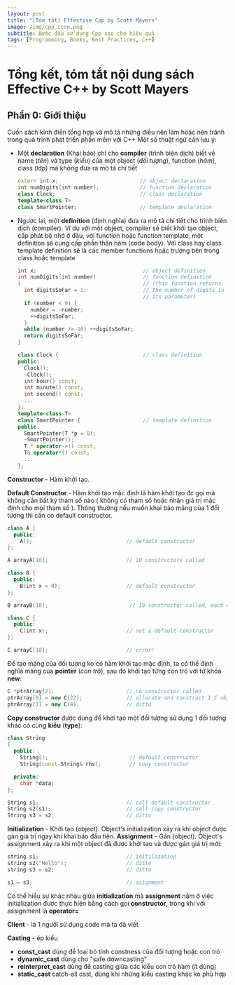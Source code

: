 ```yaml
---
layout: post
title: "[Tóm tắt] Effective Cpp by Scott Mayers"
image: /img/cpp_icon.png
subtitle: Bước đầu sử dụng Cpp sao cho hiệu quả
tags: [Programming, Books, Best Practices, C++]
---
```

# Tổng kết, tóm tắt nội dung sách Effective C++ by Scott Mayers

## Phần 0: Giới thiệu

Cuốn sách kinh điển tổng hợp và mô tả những điều nên làm hoặc nên tránh trong quá trình phát triển phần mềm với C++
Một số thuật ngữ cần lưu ý:

- Một **declaration** (Khai báo) chỉ cho **compiler** (trình biên dịch) biết về name (*tên*) và type (*kiểu*) của một object (*đối tượng*), function (*hàm*), class (*lớp*) mà không đưa ra mô tả chi tiết

  ```cpp
  extern int x;                          // object declaration
  int numDigits(int number);             // function declaration
  class Clock;                           // class declaration
  template<class T>
  class SmartPointer;                    // template declaration
  ```

- Ngược lại, một **definition** (định nghĩa) đưa ra mô tả chi tiết cho trình biên dịch (compiler). Ví dụ với một object, compiler sẽ biết khởi tạo object, cấp phát bộ nhớ ở đâu, với function hoặc function template, một definition sẽ cung cấp phần thân hàm (code body). Với class hay class template definition sẽ là các member functions hoặc trường bên trong class hoặc template

  ```cpp
  int x;                                  // object definition
  int numDigits(int number)               // function definition
  {                                       // (this function returns
    int digitsSoFar = 1;                  // the number of digits in
                                          // its parameter)
    if (number < 0) {
      number = -number;
      ++digitsSoFar;
    }
    while (number /= 10) ++digitsSoFar;
    return digitsSoFar;
  }

  class Clock {                           // class definition
  public:
    Clock();
    ~Clock();
    int hour() const;
    int minute() const;
    int second() const;
    ...
  };
  template<class T>
  class SmartPointer {                    // template definition
  public:
    SmartPointer(T *p = 0);
    ~SmartPointer();
    T * operator->() const;
    T& operator*() const;
    ...
  };

  ```

**Constructor** - Hàm khởi tạo.

**Default Constructor** - Hàm khởi tạo mặc định là hàm khởi tạo đc gọi mà không cần bất kỳ tham số nào ( không có tham số hoặc nhận giá trị mặc định cho mọi tham số ). Thông thường nếu muốn khai báo mảng của 1 đối tượng thì cần có default constructor.

```cpp
class A {
  public:
    A();                              // default constructor
};

A arrayA[10];                         // 10 constructors called

class B {
  public:
    B(int x = 0);                     // default constructor
};

B arrayB[10];                          // 10 constructor called, each with an arg of 0

class C {
  public:
    C(int x);                         // not a default constructor
};

C arrayC[10];                         // error!
```

Để tạo mảng của đối tượng ko có hàm khởi tạo mặc định, ta có thể định nghĩa mảng của **pointer** (*con trỏ*), sau đó khởi tạo từng con trỏ với từ khóa **new**:

```cpp
C *ptrArray[2];                       // no constructor called
ptrArray[0] = new C(22);              // allocate and construct 1 C object
ptrArray[1] = new C(4);               // ditto
```

**Copy constructor** được dùng để khởi tạo một đối tượng sử dụng 1 đối tượng khác có cùng **kiểu** (**type**):

```cpp
class String
{
  public:
    String();                          // default constructor
    String(const String& rhs);         // copy constructor

  private:
    char *data;
};

String s1;                            // call default constructor
String s2(s1);                        // call copy constructor
String s3 = s2;                       // ditto
```

**Initialization** - Khởi tạo (object). Object's initialization xảy ra khi object được gán giá trị ngay khi khai báo đầu tiên.
**Assignment** - Gán (object). Object's assignment xảy ra khi một object đã được khởi tạo và được gán giá trị mới:

```cpp
string s1;                            // initilization
string s2("Hello");                   // ditto
string s3 = s2;                       // ditto

s1 = s3;                              // asignment
```

Có thể hiểu sự khác nhau giữa **initialization** mà **assignment** nằm ở việc initialization được thực hiện bằng cách gọi **constructor**, trong khi với assignment là **operator=**

**Client** - là 1 người sử dụng code mà ta đã viết

**Casting** - ép kiểu

- **const_cast** dùng để loại bỏ tính constness của đối tượng hoặc con trỏ
- **dynamic_cast** dùng cho "safe downcasting"
- **reinterpret_cast** dùng để casting giữa các kiểu con trỏ hàm (ít dùng)
- **static_cast** catch-all cast, dùng khi những kiểu casting khác ko phù hợp
